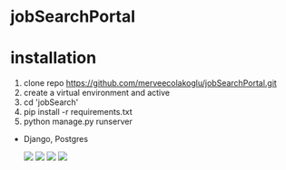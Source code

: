 # jobSearchPortal

# installation

  1. clone repo https://github.com/merveecolakoglu/jobSearchPortal.git
  2. create a virtual environment and active
  3. cd 'jobSearch'
  4. pip install -r requirements.txt
  5. python manage.py runserver

  - Django, Postgres

    ![ ](https://github.com/merveecolakoglu/jobSearchPortal/blob/master/resources/EkranResmi2022-09-1513.09.59.png)
    ![ ](https://github.com/merveecolakoglu/jobSearchPortal/blob/master/resources/EkranResmi2022-09-1513.09.17.png)
    ![ ](https://github.com/merveecolakoglu/jobSearchPortal/blob/master/resources/EkranResmi2022-09-1513.14.12.png)
    ![ ](https://github.com/merveecolakoglu/jobSearchPortal/blob/master/resources/EkranResmi2022-09-1513.13.51.png)


